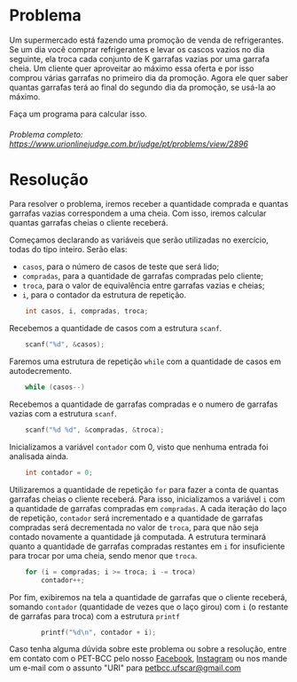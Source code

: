 # Problema

Um supermercado está fazendo uma promoção de venda de refrigerantes. Se um dia você comprar refrigerantes e levar os cascos vazios no dia seguinte, ela troca cada conjunto de K garrafas vazias  por uma garrafa cheia. Um cliente quer aproveitar ao máximo essa oferta e por isso comprou várias garrafas no primeiro dia da promoção. Agora ele quer saber quantas garrafas terá ao final do segundo dia da promoção, se usá-la ao máximo.

Faça um programa para calcular isso.

###### Problema completo: https://www.urionlinejudge.com.br/judge/pt/problems/view/2896

# Resolução

Para resolver o problema, iremos receber a quantidade comprada e quantas garrafas vazias correspondem a uma cheia. Com isso, iremos calcular quantas garrafas cheias o cliente receberá.

Começamos declarando as variáveis que serão utilizadas no exercício, todas do tipo inteiro. Serão elas:
* `casos`, para o número de casos de teste que será lido;
* `compradas`, para a quantidade de garrafas compradas pelo cliente;
* `troca`, para o valor de equivalência entre garrafas vazias e cheias;
* `i`, para o contador da estrutura de repetição.
```c
    int casos, i, compradas, troca;
```

Recebemos a quantidade de casos com a estrutura `scanf`.
```c
    scanf("%d", &casos);
```

Faremos uma estrutura de repetição `while` com a quantidade de casos em autodecremento. 
```c
    while (casos--)
```

Recebemos a quantidade de garrafas compradas e o numero de garrafas vazias com a estrutura `scanf`.
```c
    scanf("%d %d", &compradas, &troca);
```

Inicializamos a variável `contador` com 0, visto que nenhuma entrada foi analisada ainda.
```c
    int contador = 0;
```

Utilizaremos a quantidade de repetição `for` para fazer a conta de quantas garrafas cheias o cliente receberá. 
Para isso, inicializamos a variável `i` com a quantidade de garrafas compradas em `compradas`. A cada iteração do laço de repetição, `contador` será incrementado e a quantidade de garrafas compradas será decrementada no valor de `troca`, para que não seja contado novamente a quantidade já computada. A estrutura terminará quanto a quantidade de garrafas compradas restantes em `i` for insuficiente para trocar por uma cheia, sendo menor que `troca`.
```c
    for (i = compradas; i >= troca; i -= troca)
        contador++;
```

Por fim, exibiremos na tela a quantidade de garrafas que o cliente receberá, somando `contador` (quantidade de vezes que o laço girou) com `i` (o restante de garrafas para troca) com a estrutura `printf`
```c
        printf("%d\n", contador + i);
```

Caso tenha alguma dúvida sobre este problema ou sobre a resolução, entre em contato com o PET-BCC pelo nosso
[Facebook](https://www.facebook.com/petbcc/),
[Instagram](https://www.instagram.com/petbcc.ufscar/)
ou nos mande um e-mail com o assunto "URI" para  petbcc.ufscar@gmail.com
